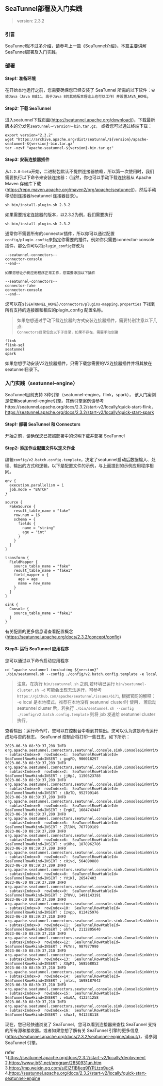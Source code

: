 ## SeaTunnel部署及入门实践  

>version: 2.3.2 

### 引言    
SeaTunnel就不过多介绍，请参考上一篇《SeaTunnel介绍》，本篇主要讲解SeaTunnel部署及入门实践。 

### 部署    

#### Step1: 准备环境    
在开始本地运行之前，您需要确保您已经安装了 SeaTunnel 所需的以下软件：`安装Java（Java 8或11，高于Java 8的其他版本理论上也可以工作）并设置JAVA_HOME`。    

#### Step2: 下载 SeaTunnel  
进入seatunnel下载页面(https://seatunnel.apache.org/download/)，下载最新版本的分发包`seatunnel-<version>-bin.tar.gz`， 或者您可以通过终端下载：  
```shell
export version="2.3.2"
wget "https://archive.apache.org/dist/seatunnel/${version}/apache-seatunnel-${version}-bin.tar.gz"
tar -xzvf "apache-seatunnel-${version}-bin.tar.gz"
``` 

#### Step3: 安装连接器插件  
从`2.2.0-beta`开始，二进制包默认不提供连接器依赖，所以第一次使用时，我们需要执行以下命令来安装连接器：（当然，你也可以手动下载连接器从 Apache Maven 存储库下载(https://repo.maven.apache.org/maven2/org/apache/seatunnel/)，然后手动移动到连接器/seatunnel 连接器目录）。       
```shell
sh bin/install-plugin.sh 2.3.2
```
如果需要指定连接器的版本，以2.3.2为例，我们需要执行    
```shell
sh bin/install-plugin.sh 2.3.2  
``` 

通常你不需要所有的connector插件，所以你可以通过配置`config/plugin_config`来指定你需要的插件，例如你只需要connector-console插件，那么你可以将`plugin_config`修改为   
```
--seatunnel-connectors--
connector-console
--end--
``` 

`如果您想让示例应用程序正常工作，您需要添加以下插件`    
```
--seatunnel-connectors--
connector-fake
connector-console
--end--
```

您可以在`${SEATUNNEL_HOME}/connectors/plugins-mapping.properties` 下找到所有支持的连接器和相应的plugin_config 配置名称。        


>如果您想通过手动下载连接器的方式安装连接器插件，需要特别注意以下几点:  
`Connectors目录包含以下子目录，如果不存在，需要手动创建`    
```
flink
flink-sql
seatunnel
spark
``` 
如果您想手动安装V2连接器插件，只需下载您需要的V2连接器插件并将其放在seatunnel目录下。       


### 入门实践（seatunnel-engine）    
SeaTunnel目前支持 3种引擎（seatunnel-engine，flink，spark）， 该入门案例是使用seatunnel-engine引擎。其他引擎案例请参考https://seatunnel.apache.org/docs/2.3.2/start-v2/locally/quick-start-flink， https://seatunnel.apache.org/docs/2.3.2/start-v2/locally/quick-start-spark   


#### Step1: 部署 SeaTunnel 和 Connectors    
开始之前，请确保您已按照部署中的说明下载并部署 SeaTunnel    

#### Step2: 添加作业配置文件以定义作业  
编辑`config/v2.batch.config.template`，决定了seatunnel启动后数据输入、处理、输出的方式和逻辑。以下是配置文件的示例，与上面提到的示例应用程序相同。  

```
env {
  execution.parallelism = 1
  job.mode = "BATCH"
}

source {
  FakeSource {
    result_table_name = "fake"
    row.num = 16
    schema = {
      fields {
        name = "string"
        age = "int"
      }
    }
  }
}

transform {
  FieldMapper {
    source_table_name = "fake"
    result_table_name = "fake1"
    field_mapper = {
      age = age
      name = new_name
    }
  }
}

sink {
  Console {
    source_table_name = "fake1"
  }
}

```

有关配置的更多信息请查看配置概念(https://seatunnel.apache.org/docs/2.3.2/concept/config)    

#### Step3: 运行 SeaTunnel 应用程序
您可以通过以下命令启动应用程序  
```shell
cd "apache-seatunnel-incubating-${version}"
./bin/seatunnel.sh --config ./config/v2.batch.config.template -e local
```

>注意，在执行 `bin/seatunnel.sh` 之前,若环境已运行 `bin/seatunnel-cluster.sh -d` 可能会出现无法运行，可参考 `https://github.com/apache/seatunnel/issues/6171`, 根据官网的解释： -e local 是本地模式，推荐在本地没有 seatunnel cluster时 使用， 若启动 seatunnel cluster 后，若执行 `./bin/seatunnel.sh --config ./config/v2.batch.config.template` 则将 job 发送给 seatunnel cluster 执行。    

查看输出：运行命令时，您可以在控制台中看到其输出。您可以认为这是命令运行成功与否的标志。
SeaTunnel 控制台将打印一些日志，如下所示：  
``` 
2023-06-30 08:39:37,208 INFO  org.apache.seatunnel.connectors.seatunnel.console.sink.ConsoleSinkWriter - subtaskIndex=0  rowIndex=1:  SeaTunnelRow#tableId= SeaTunnelRow#kind=INSERT : gxgFD, 906018297
2023-06-30 08:39:37,209 INFO  org.apache.seatunnel.connectors.seatunnel.console.sink.ConsoleSinkWriter - subtaskIndex=0  rowIndex=2:  SeaTunnelRow#tableId= SeaTunnelRow#kind=INSERT : jjHpJ, 1150523788
2023-06-30 08:39:37,209 INFO  org.apache.seatunnel.connectors.seatunnel.console.sink.ConsoleSinkWriter - subtaskIndex=0  rowIndex=3:  SeaTunnelRow#tableId= SeaTunnelRow#kind=INSERT : iBzTD, 952799146
2023-06-30 08:39:37,209 INFO  org.apache.seatunnel.connectors.seatunnel.console.sink.ConsoleSinkWriter - subtaskIndex=0  rowIndex=4:  SeaTunnelRow#tableId= SeaTunnelRow#kind=INSERT : ErgKZ, 1684743447
2023-06-30 08:39:37,209 INFO  org.apache.seatunnel.connectors.seatunnel.console.sink.ConsoleSinkWriter - subtaskIndex=0  rowIndex=5:  SeaTunnelRow#tableId= SeaTunnelRow#kind=INSERT : ZllkM, 767799189
2023-06-30 08:39:37,209 INFO  org.apache.seatunnel.connectors.seatunnel.console.sink.ConsoleSinkWriter - subtaskIndex=0  rowIndex=6:  SeaTunnelRow#tableId= SeaTunnelRow#kind=INSERT : ujHhe, 1878962786
2023-06-30 08:39:37,209 INFO  org.apache.seatunnel.connectors.seatunnel.console.sink.ConsoleSinkWriter - subtaskIndex=0  rowIndex=7:  SeaTunnelRow#tableId= SeaTunnelRow#kind=INSERT : cHivd, 564890880
2023-06-30 08:39:37,209 INFO  org.apache.seatunnel.connectors.seatunnel.console.sink.ConsoleSinkWriter - subtaskIndex=0  rowIndex=8:  SeaTunnelRow#tableId= SeaTunnelRow#kind=INSERT : YViKl, 26547403
2023-06-30 08:39:37,209 INFO  org.apache.seatunnel.connectors.seatunnel.console.sink.ConsoleSinkWriter - subtaskIndex=0  rowIndex=9:  SeaTunnelRow#tableId= SeaTunnelRow#kind=INSERT : ZfUVU, 1491143191
2023-06-30 08:39:37,209 INFO  org.apache.seatunnel.connectors.seatunnel.console.sink.ConsoleSinkWriter - subtaskIndex=0  rowIndex=10:  SeaTunnelRow#tableId= SeaTunnelRow#kind=INSERT : Izvpp, 812425976
2023-06-30 08:39:37,210 INFO  org.apache.seatunnel.connectors.seatunnel.console.sink.ConsoleSinkWriter - subtaskIndex=0  rowIndex=11:  SeaTunnelRow#tableId= SeaTunnelRow#kind=INSERT : ohfvf, 2112805640
2023-06-30 08:39:37,210 INFO  org.apache.seatunnel.connectors.seatunnel.console.sink.ConsoleSinkWriter - subtaskIndex=0  rowIndex=12:  SeaTunnelRow#tableId= SeaTunnelRow#kind=INSERT : PkYns, 987977990
2023-06-30 08:39:37,210 INFO  org.apache.seatunnel.connectors.seatunnel.console.sink.ConsoleSinkWriter - subtaskIndex=0  rowIndex=13:  SeaTunnelRow#tableId= SeaTunnelRow#kind=INSERT : XUpMt, 568568052
2023-06-30 08:39:37,210 INFO  org.apache.seatunnel.connectors.seatunnel.console.sink.ConsoleSinkWriter - subtaskIndex=0  rowIndex=14:  SeaTunnelRow#tableId= SeaTunnelRow#kind=INSERT : jnlxL, 1698187042
2023-06-30 08:39:37,210 INFO  org.apache.seatunnel.connectors.seatunnel.console.sink.ConsoleSinkWriter - subtaskIndex=0  rowIndex=15:  SeaTunnelRow#tableId= SeaTunnelRow#kind=INSERT : eSxGA, 412341258
2023-06-30 08:39:37,210 INFO  org.apache.seatunnel.connectors.seatunnel.console.sink.ConsoleSinkWriter - subtaskIndex=0  rowIndex=16:  SeaTunnelRow#tableId= SeaTunnelRow#kind=INSERT : sVwxf, 941238118
```

现在，您已经快速浏览了 SeaTunnel，您可以看到连接器来查找 SeaTunnel 支持的所有源和接收器。或者如果您想了解有关 SeaTunnel 引擎的更多信息(https://seatunnel.apache.org/docs/2.3.2/seatunnel-engine/about/)，请参阅 SeaTunnel 引擎。  

refer   
1.https://seatunnel.apache.org/docs/2.3.2/start-v2/locally/deployment   
2.https://www.jb51.net/program/2850931un.htm    
3.https://mp.weixin.qq.com/s/EIZf1Bfjeq9lYPLtzp9ucA     
4.https://seatunnel.apache.org/docs/2.3.2/start-v2/locally/quick-start-seatunnel-engine 

